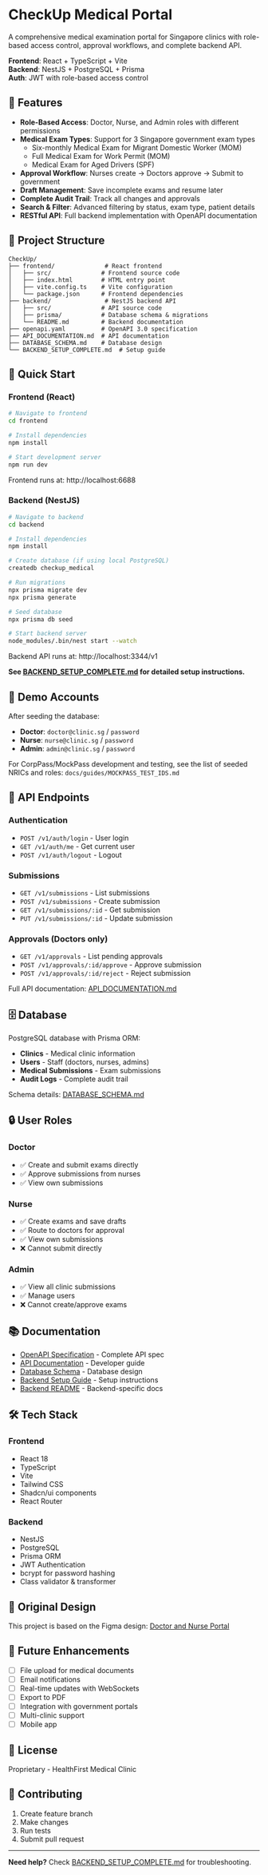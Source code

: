 # CheckUp Medical Portal

A comprehensive medical examination portal for Singapore clinics with role-based access control, approval workflows, and complete backend API.

**Frontend**: React + TypeScript + Vite  
**Backend**: NestJS + PostgreSQL + Prisma  
**Auth**: JWT with role-based access control

## 🌟 Features

- **Role-Based Access**: Doctor, Nurse, and Admin roles with different permissions
- **Medical Exam Types**: Support for 3 Singapore government exam types
  - Six-monthly Medical Exam for Migrant Domestic Worker (MOM)
  - Full Medical Exam for Work Permit (MOM)
  - Medical Exam for Aged Drivers (SPF)
- **Approval Workflow**: Nurses create → Doctors approve → Submit to government
- **Draft Management**: Save incomplete exams and resume later
- **Complete Audit Trail**: Track all changes and approvals
- **Search & Filter**: Advanced filtering by status, exam type, patient details
- **RESTful API**: Full backend implementation with OpenAPI documentation

## 📁 Project Structure

```
CheckUp/
├── frontend/              # React frontend
│   ├── src/              # Frontend source code
│   ├── index.html        # HTML entry point
│   ├── vite.config.ts    # Vite configuration
│   └── package.json      # Frontend dependencies
├── backend/               # NestJS backend API
│   ├── src/              # API source code
│   ├── prisma/           # Database schema & migrations
│   └── README.md         # Backend documentation
├── openapi.yaml          # OpenAPI 3.0 specification
├── API_DOCUMENTATION.md  # API documentation
├── DATABASE_SCHEMA.md    # Database design
└── BACKEND_SETUP_COMPLETE.md  # Setup guide
```

## 🚀 Quick Start

### Frontend (React)

```bash
# Navigate to frontend
cd frontend

# Install dependencies
npm install

# Start development server
npm run dev
```

Frontend runs at: http://localhost:6688

### Backend (NestJS)

```bash
# Navigate to backend
cd backend

# Install dependencies
npm install

# Create database (if using local PostgreSQL)
createdb checkup_medical

# Run migrations
npx prisma migrate dev
npx prisma generate

# Seed database
npx prisma db seed

# Start backend server
node_modules/.bin/nest start --watch
```

Backend API runs at: http://localhost:3344/v1

**See [BACKEND_SETUP_COMPLETE.md](BACKEND_SETUP_COMPLETE.md) for detailed setup instructions.**

## 🔐 Demo Accounts

After seeding the database:

- **Doctor**: `doctor@clinic.sg` / `password`
- **Nurse**: `nurse@clinic.sg` / `password`
- **Admin**: `admin@clinic.sg` / `password`

For CorpPass/MockPass development and testing, see the list of seeded NRICs and roles: `docs/guides/MOCKPASS_TEST_IDS.md`

## 📡 API Endpoints

### Authentication
- `POST /v1/auth/login` - User login
- `GET /v1/auth/me` - Get current user
- `POST /v1/auth/logout` - Logout

### Submissions
- `GET /v1/submissions` - List submissions
- `POST /v1/submissions` - Create submission
- `GET /v1/submissions/:id` - Get submission
- `PUT /v1/submissions/:id` - Update submission

### Approvals (Doctors only)
- `GET /v1/approvals` - List pending approvals
- `POST /v1/approvals/:id/approve` - Approve submission
- `POST /v1/approvals/:id/reject` - Reject submission

Full API documentation: [API_DOCUMENTATION.md](API_DOCUMENTATION.md)

## 🗄️ Database

PostgreSQL database with Prisma ORM:

- **Clinics** - Medical clinic information
- **Users** - Staff (doctors, nurses, admins)
- **Medical Submissions** - Exam submissions
- **Audit Logs** - Complete audit trail

Schema details: [DATABASE_SCHEMA.md](DATABASE_SCHEMA.md)

## 🔒 User Roles

### Doctor
- ✅ Create and submit exams directly
- ✅ Approve submissions from nurses
- ✅ View own submissions

### Nurse
- ✅ Create exams and save drafts
- ✅ Route to doctors for approval
- ✅ View own submissions
- ❌ Cannot submit directly

### Admin
- ✅ View all clinic submissions
- ✅ Manage users
- ❌ Cannot create/approve exams

## 📚 Documentation

- [OpenAPI Specification](openapi.yaml) - Complete API spec
- [API Documentation](API_DOCUMENTATION.md) - Developer guide
- [Database Schema](DATABASE_SCHEMA.md) - Database design
- [Backend Setup Guide](BACKEND_SETUP_COMPLETE.md) - Setup instructions
- [Backend README](backend/README.md) - Backend-specific docs

## 🛠️ Tech Stack

### Frontend
- React 18
- TypeScript
- Vite
- Tailwind CSS
- Shadcn/ui components
- React Router

### Backend
- NestJS
- PostgreSQL
- Prisma ORM
- JWT Authentication
- bcrypt for password hashing
- Class validator & transformer

## 📝 Original Design

This project is based on the Figma design: [Doctor and Nurse Portal](https://www.figma.com/design/oawFd7xA0vEzbOcpyfA06x/Doctor-and-Nurse-Portal)

## 🔮 Future Enhancements

- [ ] File upload for medical documents
- [ ] Email notifications
- [ ] Real-time updates with WebSockets
- [ ] Export to PDF
- [ ] Integration with government portals
- [ ] Multi-clinic support
- [ ] Mobile app

## 📄 License

Proprietary - HealthFirst Medical Clinic

## 🤝 Contributing

1. Create feature branch
2. Make changes
3. Run tests
4. Submit pull request

---

**Need help?** Check [BACKEND_SETUP_COMPLETE.md](BACKEND_SETUP_COMPLETE.md) for troubleshooting.